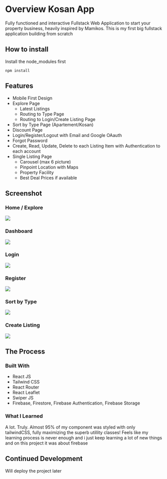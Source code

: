 # Overview Kosan App

Fully functioned and interactive Fullstack Web Application to start your property business, heavily inspired by Mamikos. This is my first big fullstack application building from scratch

## How to install

Install the node_modules first

`npm install`

## Features

- Mobile First Design
- Explore Page
  - Latest Listings
  - Routing to Type Page
  - Routing to Login/Create Listing Page
- Sort by Type Page (Apartement/Kosan)
- Discount Page
- Login/Register/Logout with Email and Google OAauth
- Forgot Password
- Create, Read, Update, Delete to each Listing Item with Authentication to each account
- Single Listing Page
  - Carousel (max 6 picture)
  - Pinpoint Location with Maps
  - Property Facility
  - Best Deal Prices if available

## Screenshot

### Home / Explore

![](./docs/home.png)

### Dashboard

![](./docs/dashboard.png)

### Login

![](./docs/login.png)

### Register

![](./docs/register.png)

### Sort by Type

![](./docs/type.png)

### Create Listing

![](./docs/create.png)

## The Process

### Built With

- React JS
- Tailwind CSS
- React Router
- React Leaflet
- Swiper JS
- Firebase, Firestore, Firebase Authentication, Firebase Storage

### What I Learned

A lot. Truly. Almost 95% of my component was styled with only tailwindCSS, fully maximizing the superb utillity classes! Feels like my learning process is never enough and i just keep learning a lot of new things and on this project it was about firebase

## Continued Development

Will deploy the project later
